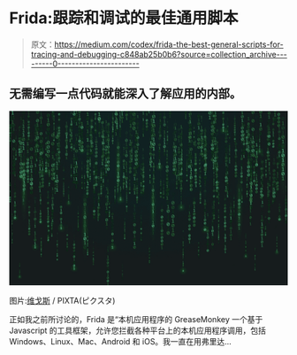 # Frida:跟踪和调试的最佳通用脚本

> 原文：<https://medium.com/codex/frida-the-best-general-scripts-for-tracing-and-debugging-c848ab25b0b6?source=collection_archive---------0----------------------->

## 无需编写一点代码就能深入了解应用的内部。

![](img/853ca182b8abdbe7881e52e0375b6d94.png)

图片:[维戈斯](https://creator.pixta.jp/@prof1797281) / PIXTA(ピクスタ)

正如我之前所讨论的，Frida 是“本机应用程序的 GreaseMonkey 一个基于 Javascript 的工具框架，允许您拦截各种平台上的本机应用程序调用，包括 Windows、Linux、Mac、Android 和 iOS。我一直在用弗里达…